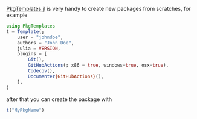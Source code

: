 [PkgTemplates.jl](https://github.com/invenia/PkgTemplates.jl) is very handy to create new packages from scratches, for example

```julia
using PkgTemplates
t = Template(;
    user = "johndoe",
    authors = "John Doe",
    julia = VERSION,
    plugins = [
        Git(),
        GitHubActions(; x86 = true, windows=true, osx=true),
        Codecov(),
        Documenter{GitHubActions}(),
    ],
)
```

after that you can create the package with

```julia
t("MyPkgName")
```